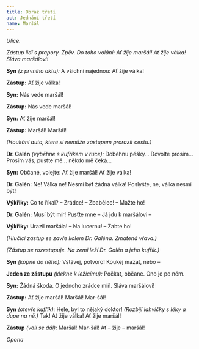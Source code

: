 ```yaml
---
title: Obraz třetí
act: Jednání třetí
name: Maršál
---
```


_Ulice._

_Zástup lidí s prapory.
Zpěv.
Do toho volání: Ať žije maršál!
Ať žije válka!
Sláva maršálovi!_

**Syn** _(z prvního aktu):_
A všichni najednou: Ať žije válka!

**Zástup:**
Ať žije válka!

**Syn:**
Nás vede maršál!

**Zástup:**
Nás vede maršál!

**Syn:**
Ať žije maršál!

**Zástup:**
Maršál!
Maršál!

_(Houkání auta, které si nemůže zástupem prorazit cestu.)_

**Dr. Galén** _(vyběhne s kufříkem v ruce):_
Doběhnu pěšky…
Dovolte prosím…
Prosím vás, pusťte mě…
někdo mě čeká…

**Syn:**
Občané, volejte: Ať žije maršál!
Ať žije válka!

**Dr. Galén:**
Ne!
Válka ne!
Nesmí být žádná válka!
Poslyšte, ne, válka nesmí být!

**Výkřiky:**
Co to říkal?
– Zrádce!
– Zbabělec!
– Mažte ho!

**Dr. Galén:**
Musí být mír!
Pusťte mne – Já jdu k maršálovi –

**Výkřiky:**
Urazil maršála!
– Na lucernu!
– Zabte ho!

_(Hlučící zástup se zavře kolem Dr. Galéna.
Zmatená vřava.)_

_(Zástup se rozestupuje.
Na zemi leží Dr. Galén a jeho kufřík.)_

**Syn** _(kopne do něho):_
Vstávej, potvoro!
Koukej mazat, nebo –

**Jeden ze zástupu** _(klekne k ležícímu):_
Počkat, občane.
Ono je po něm.

**Syn:**
Žádná škoda.
O jednoho zrádce míň.
Sláva maršálovi!

**Zástup:**
Ať žije maršál!
Maršál!
Mar-šál!

**Syn** _(otevře kufřík):_
Hele, byl to nějaký doktor!
_(Rozbíjí lahvičky s léky a dupe na ně.)_ Tak!
Ať žije válka!
Ať žije maršál!

**Zástup** _(valí se dál):_
Maršál!
Mar-šál!
Ať – žije – maršál!

_Opona_
